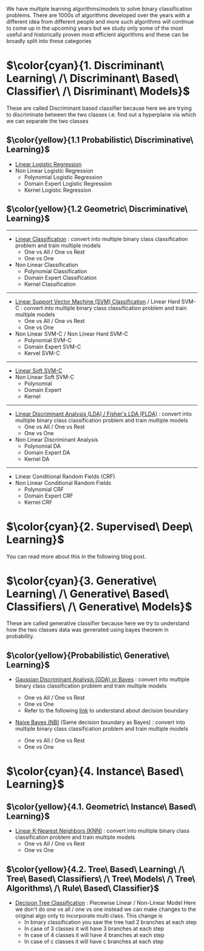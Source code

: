 We have multiple learning algorithms/models to solve binary classification problems. There are 1000s of algorithms developed over the years with a different idea from different people and more such algorithms will continue to come up in the upcoming years but we study only some of the most useful and historically proven most efficient algorithms and these can be broadly split into these categories
















# $\color{cyan}{1. Discriminant\ Learning\ /\ Discriminant\ Based\ Classifier\ /\ Disriminant\ Models}$

These are called Discriminant based classifier because here we are trying to discriminate between the two classes i.e. find out a hyperplane via which we can separate the two classes



## $\color{yellow}{1.1 Probabilistic\ Discriminative\ Learning}$
- [Linear Logistic Regression](https://khetansarvesh.medium.com/multi-class-linear-logistic-regression-linear-softmax-regression-fac5569387df)
- Non Linear Logistic Regression
  - Polynomial Logistic Regression 
  - Domain Expert Logistic Regression
  - Kernel Logistic Regression
 



## $\color{yellow}{1.2 Geometric\ Discriminative\ Learning}$


---


- [Linear Classification](https://khetansarvesh.medium.com/math-behind-linear-classification-62e2a687b7e5) : convert into multiple binary class classification problem and train multiple models
  - One vs All / One vs Rest
  - One vs One
- Non Linear Classification
  - Polynomial Classification
  - Domain Expert Classification
  - Kernel Classification


---


- [Linear Support Vector Machine (SVM) Classification](https://levelup.gitconnected.com/support-vector-machine-svm-an-optimisation-mammoth-5daf3bc648ad) / Linear Hard SVM-C : 
convert into multiple binary class classification problem and train multiple models
  - One vs All / One vs Rest
  - One vs One
- Non Linear SVM-C / Non Linear Hard SVM-C
  - Polynomial SVM-C
  - Domain Expert SVM-C
  - Kervel SVM-C



--- 


- [Linear Soft SVM-C](https://pub.towardsai.net/decoding-linear-soft-svm-for-classification-over-linear-hard-svm-f84cbc111913)
- Non Linear Soft SVM-C
  - Polynomial
  - Domain Expert
  - Kernel 


---

- [Linear Discriminant Analysis (LDA) / Fisher's LDA (FLDA)](https://pub.towardsai.net/fishers-linear-discriminant-analysis-flda-math-decoded-ac0f632ba884) : convert into multiple binary class classification problem and train multiple models
  - One vs All / One vs Rest
  - One vs One
- Non Linear Discriminant Analysis
  - Polynomial DA
  - Domain Expert DA
  - Kernel DA
   

---

- Linear Conditional Random Fields (CRF)
- Non Linear Conditional Random Fields
  - Polynomial CRF
  - Domain Expert CRF
  - Kernel CRF 































# $\color{cyan}{2. Supervised\ Deep\ Learning}$
You can read more about this in the following blog post.
























# $\color{cyan}{3. Generative\ Learning\ /\ Generative\ Based\ Classifiers\ /\ Generative\ Models}$
These are called generative classifier because here we try to understand how the two classes data was generated using bayes theorem in probability. 

## $\color{yellow}{Probabilistic\ Generative\ Learning}$
- [Gaussian Discriminant Analysis (GDA) or Bayes](https://levelup.gitconnected.com/bayes-algorithm-for-binary-classification-explained-with-equations-df6ccd977631) : convert into multiple binary class classification problem and train multiple models
  - One vs All / One vs Rest
  - One vs One
  - Refer to the following [link](https://khetansarvesh.medium.com/multiclass-bayes-classification-algorithm-decoded-1640e6ed29c4) to understand about decision boundary

- [Naive Bayes (NB)](https://levelup.gitconnected.com/naive-bayes-nb-for-classification-explained-4fe4210d9538) (Same decision boundary as Bayes) : convert into multiple binary class classification problem and train multiple models
  - One vs All / One vs Rest
  - One vs One

















# $\color{cyan}{4. Instance\ Based\ Learning}$

## $\color{yellow}{4.1. Geometric\ Instance\ Based\ Learning}$
- [Linear K-Nearest Neighbors (KNN)](https://pub.towardsai.net/k-nearest-neighbours-knn-for-classification-da05a58d924b) : convert into multiple binary class classification problem and train multiple models
  - One vs All / One vs Rest
  - One vs One

## $\color{yellow}{4.2. Tree\ Based\ Learning\ /\ Tree\ Based\ Classifiers\ /\ Tree\ Models\ /\ Tree\ Algorithms\ /\ Rule\ Based\ Classifier}$
- [Decision Tree Classification](https://khetansarvesh.medium.com/decision-tree-classification-explained-909a2fbf5993) : Piecewise Linear / Non-Linear Model
Here we don't do one vs all / one vs one instead we can make changes to the original algo only to incorporate multi class. This change is
  - In binary classification you saw the tree had 2 branches at each step
  - In case of 3 classes it will have 3 branches at each step
  - In case of 4 classes it will have 4 branches at each step
  - In case of c classes it will have c branches at each step








